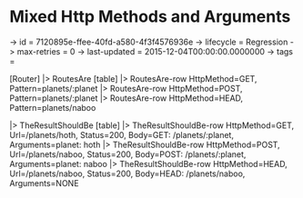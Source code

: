 # Mixed Http Methods and Arguments

-> id = 7120895e-ffee-40fd-a580-4f3f4576936e
-> lifecycle = Regression
-> max-retries = 0
-> last-updated = 2015-12-04T00:00:00.0000000
-> tags = 

[Router]
|> RoutesAre
    [table]
    |> RoutesAre-row HttpMethod=GET, Pattern=planets/:planet
    |> RoutesAre-row HttpMethod=POST, Pattern=planets/:planet
    |> RoutesAre-row HttpMethod=HEAD, Pattern=planets/naboo

|> TheResultShouldBe
    [table]
    |> TheResultShouldBe-row HttpMethod=GET, Url=/planets/hoth, Status=200, Body=GET: /planets/:planet, Arguments=planet: hoth
    |> TheResultShouldBe-row HttpMethod=POST, Url=/planets/naboo, Status=200, Body=POST: /planets/:planet, Arguments=planet: naboo
    |> TheResultShouldBe-row HttpMethod=HEAD, Url=/planets/naboo, Status=200, Body=HEAD: /planets/naboo, Arguments=NONE

~~~
